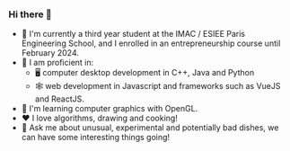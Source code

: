 ### Hi there 👋

- 🏫 I'm currently a third year student at the IMAC / ESIEE Paris Engineering School, and I enrolled in an entrepreneurship course until February 2024.
- 🌟 I am proficient in:
  - 🖥️ computer desktop development in C++, Java and Python
  - 🕸️ web development in Javascript and frameworks such as VueJS and ReactJS.
- 🌱 I'm learning computer graphics with OpenGL.
- ❤️ I love algorithms, drawing and cooking!
- 💬 Ask me about unusual, experimental and potentially bad dishes, we can have some interesting things going!
<!--
**guy-luong/guy-luong** is a ✨ _special_ ✨ repository because its `README.md` (this file) appears on your GitHub profile.

Here are some ideas to get you started:

- 🔭 I’m currently working on ...
- 🌱 I’m currently learning ...
- 👯 I’m looking to collaborate on ...
- 🤔 I’m looking for help with ...
- 💬 Ask me about ...
- 📫 How to reach me: ...
- 😄 Pronouns: ...
- ⚡ Fun fact: ...
-->
